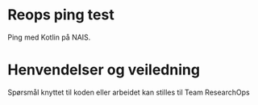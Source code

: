 # Reops ping test

Ping med Kotlin på NAIS.

# Henvendelser og veiledning

Spørsmål knyttet til koden eller arbeidet kan stilles til Team ResearchOps